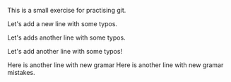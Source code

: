 This is a small exercise for practising git.

Let's add a new line with some typos.

Let's adds another line with some typos.

Let's add another line with some typos!

Here is another line with new gramar Here is another line with new gramar mistakes.
